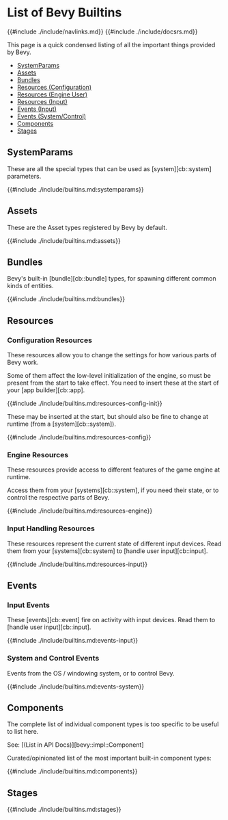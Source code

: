 # List of Bevy Builtins

{{#include ./include/navlinks.md}}
{{#include ./include/docsrs.md}}

This page is a quick condensed listing of all the important things provided
by Bevy.

 - [SystemParams](#systemparams)
 - [Assets](#assets)
 - [Bundles](#bundles)
 - [Resources (Configuration)](#configuration-resources)
 - [Resources (Engine User)](#engine-resources)
 - [Resources (Input)](#input-handling-resources)
 - [Events (Input)](#input-events)
 - [Events (System/Control)](#system-and-control-events)
 - [Components](#components)
 - [Stages](#stages)

## SystemParams

These are all the special types that can be used as [system][cb::system] parameters.

{{#include ./include/builtins.md:systemparams}}

## Assets

These are the Asset types registered by Bevy by default.

{{#include ./include/builtins.md:assets}}

## Bundles

Bevy's built-in [bundle][cb::bundle] types, for spawning different common
kinds of entities.

{{#include ./include/builtins.md:bundles}}

## Resources

### Configuration Resources

These resources allow you to change the settings for how various parts of Bevy work.

Some of them affect the low-level initialization of the engine, so must be present from the
start to take effect. You need to insert these at the start of your [app builder][cb::app].

{{#include ./include/builtins.md:resources-config-init}}

These may be inserted at the start, but should also be fine to change at runtime (from a
[system][cb::system]).

{{#include ./include/builtins.md:resources-config}}

### Engine Resources

These resources provide access to different features of the game engine at runtime.

Access them from your [systems][cb::system], if you need their state, or to control the respective
parts of Bevy.

{{#include ./include/builtins.md:resources-engine}}

### Input Handling Resources

These resources represent the current state of different input devices. Read them from your
[systems][cb::system] to [handle user input][cb::input].

{{#include ./include/builtins.md:resources-input}}

## Events

### Input Events

These [events][cb::event] fire on activity with input devices. Read them to [handle user input][cb::input].

{{#include ./include/builtins.md:events-input}}

### System and Control Events

Events from the OS / windowing system, or to control Bevy.

{{#include ./include/builtins.md:events-system}}

## Components

The complete list of individual component types is too specific to be useful to list here.

See: [(List in API Docs)][bevy::impl::Component]

Curated/opinionated list of the most important built-in component types:

{{#include ./include/builtins.md:components}}

## Stages

{{#include ./include/builtins.md:stages}}

